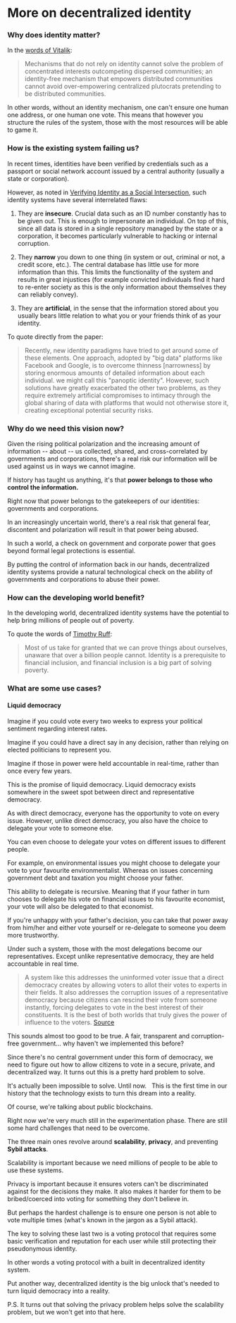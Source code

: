 # More on decentralized identity

### Why does identity matter?

In the [words of Vitalik](https://vitalik.ca/general/2019/04/03/collusion.html):

>Mechanisms that do not rely on identity cannot solve the problem of concentrated interests outcompeting dispersed communities; an identity-free mechanism that empowers distributed communities cannot avoid over-empowering centralized plutocrats pretending to be distributed communities.

In other words, without an identity mechanism, one can't ensure one human one address, or one human one vote. This means that however you structure the rules of the system, those with the most resources will be able to game it.

### How is the existing system failing us?

In recent times, identities have been verified by credentials such as a passport or social network account issued by a central authority (usually a state or corporation).

However, as noted in [Verifying Identity as a Social Intersection](https://papers.ssrn.com/sol3/papers.cfm?abstract_id=3375436), such identity systems have several interrelated flaws:

1. They are **insecure**. Crucial data such as an ID number constantly has to be given out. This is enough to impersonate an individual. On top of this, since all data is stored in a single repository managed by the state or a corporation, it becomes particularly vulnerable to hacking or internal corruption.

2. They **narrow** you down to one thing (in system or out, criminal or not, a credit score, etc.). The central database has little use for more information than this. This limits the functionality of the system and results in great injustices (for example convicted individuals find it hard to re-enter society as this is the only information about themselves they can reliably convey).

3. They are **artificial**, in the sense that the information stored about you usually bears little relation to what you or your friends think of as your identity.

To quote directly from the paper:

>Recently, new identity paradigms have tried to get around some of these elements. One approach, adopted by "big data" platforms like Facebook and Google, is to overcome thinness [narrowness] by storing enormous amounts of detailed information about each individual. we might call this "panoptic identity". However, such solutions have greatly exacerbated the other two problems, as they require extremely artificial compromises to intimacy through the global sharing of data with platforms that would not otherwise store it, creating exceptional potential security risks.

### Why do we need this vision now?

Given the rising political polarization and the increasing amount of information -- about -- us collected, shared, and cross-correlated by governments and corporations, there's a real risk our information will be used against us in ways we cannot imagine.

If history has taught us anything, it's that **power belongs to those who control the information.**

Right now that power belongs to the gatekeepers of our identities: governments and corporations.

In an increasingly uncertain world, there's a real risk that general fear, discontent and polarization will result in that power being abused.

In such a world, a check on government and corporate power that goes beyond formal legal protections is essential.

By putting the control of information back in our hands, decentralized identity systems provide a natural technological check on the ability of governments and corporations to abuse their power.

### How can the developing world benefit?

In the developing world, decentralized identity systems have the potential to help bring millions of people out of poverty.

To quote the words of [Timothy Ruff](https://medium.com/evernym/7-myths-of-self-sovereign-identity-67aea7416b1):

>Most of us take for granted that we can prove things about ourselves, unaware that over a billion people cannot. Identity is a prerequisite to financial inclusion, and financial inclusion is a big part of solving poverty.

### What are some use cases?

#### Liquid democracy

Imagine if you could vote every two weeks to express your political sentiment regarding interest rates.

Imagine if you could have a direct say in any decision, rather than relying on elected politicians to represent you.

Imagine if those in power were held accountable in real-time, rather than once every few years.

This is the promise of liquid democracy.
Liquid democracy exists somewhere in the sweet spot between direct and representative democracy.

As with direct democracy, everyone has the opportunity to vote on every issue. However, unlike direct democracy, you also have the choice to delegate your vote to someone else.

You can even choose to delegate your votes on different issues to different people.

For example, on environmental issues you might choose to delegate your vote to your favourite environmentalist. Whereas on issues concerning government debt and taxation you might choose your father.

This ability to delegate is recursive. Meaning that if your father in turn chooses to delegate his vote on financial issues to his favourite economist, your vote will also be delegated to that economist.

If you're unhappy with your father's decision, you can take that power away from him/her and either vote yourself or re-delegate to someone you deem more trustworthy.

Under such a system, those with the most delegations become our representatives. Except unlike representative democracy, they are held accountable in real time.

>A system like this addresses the uninformed voter issue that a direct democracy creates by allowing voters to allot their votes to experts in their fields. It also addresses the corruption issues of a representative democracy because citizens can rescind their vote from someone instantly, forcing delegates to vote in the best interest of their constituents. It is the best of both worlds that truly gives the power of influence to the voters. [Source](https://media.consensys.net/liquid-democracy-and-emerging-governance-models-df8f3ce712af)

This sounds almost too good to be true. A fair, transparent and corruption-free government… why haven't we implemented this before?

Since there's no central government under this form of democracy, we need to figure out how to allow citizens to vote in a secure, private, and decentralized way. It turns out this is a pretty hard problem to solve.

It's actually been impossible to solve. Until now.
 
This is the first time in our history that the technology exists to turn this dream into a reality. 

Of course, we're talking about public blockchains.

Right now we're very much still in the experimentation phase. There are still some hard challenges that need to be overcome.

The three main ones revolve around **scalability**, **privacy**, and preventing **Sybil attacks**.

Scalability is important because we need millions of people to be able to use these systems.

Privacy is important because it ensures voters can't be discriminated against for the decisions they make. It also makes it harder for them to be bribed/coerced into voting for something they don't believe in.

But perhaps the hardest challenge is to ensure one person is not able to vote multiple times (what's known in the jargon as a Sybil attack).

The key to solving these last two is a voting protocol that requires some basic verification and reputation for each user while still protecting their pseudonymous identity.

In other words a voting protocol with a built in decentralized identity system.

Put another way, decentralized identity is the big unlock that's needed to turn liquid democracy into a reality.

P.S. It turns out that solving the privacy problem helps solve the scalability problem, but we won't get into that here.